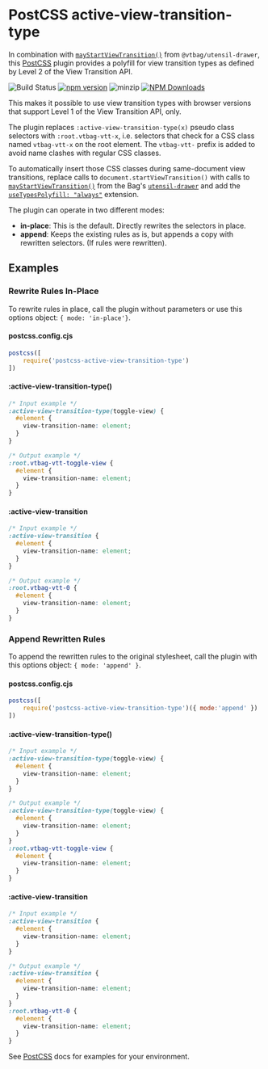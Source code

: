 # PostCSS active-view-transition-type

In combination with [`mayStartViewTransition()`](https://vtbag.dev/tools/utensil-drawer/#maystartviewtransition) from `@vtbag/utensil-drawer`, this [PostCSS](https://github.com/postcss/postcss) plugin provides a polyfill for view transition types as defined by Level 2 of the View Transition API.

![Build Status](https://github.com/vtbag/postcss-active-view-transition-type/actions/workflows/run-build.yml/badge.svg)
[![npm version](https://img.shields.io/npm/v/postcss-active-view-transition-type/latest)](
https://www.npmjs.com/package/postcss-active-view-transition-type)
![minzip](https://badgen.net/bundlephobia/minzip/postcss-active-view-transition-type)
[![NPM Downloads](https://img.shields.io/npm/dw/postcss-active-view-transition-type)](https://www.npmjs.com/package/postcss-active-view-transition-type)

This makes it possible to use view transition types with browser versions that support Level 1 of the View Transition API, only.

The plugin replaces `:active-view-transition-type(x)` pseudo class selectors with `:root.vtbag-vtt-x`, i.e. selectors that check for a CSS class named `vtbag-vtt-x` on the root element. The `vtbag-vtt-` prefix is added to avoid name clashes with regular CSS classes.

To automatically insert those CSS classes during same-document view transitions, replace calls to `document.startViewTransition()` with calls to [`mayStartViewTransition()`](https://vtbag.dev/tools/utensil-drawer/#maystartviewtransition) from the Bag's [`utensil-drawer`](https://vtbag.dev/tools/utensil-drawer) and add the [`useTypesPolyfill: "always"`](https://vtbag.dev/tools/utensil-drawer/#usetypespolyfill-always--auto--never) extension.

The plugin can operate in two different modes:
* **in-place**: This is the default. Directly rewrites the selectors in place.
* **append**: Keeps the existing rules as is, but appends a copy with rewritten selectors. (If rules were rewritten).

## Examples

### Rewrite Rules In-Place
To rewrite rules in place, call the plugin without parameters or use this options object: `{ mode: 'in-place'}`.

####  postcss.config.cjs
```js
postcss([
	require('postcss-active-view-transition-type')
])
```
#### :active-view-transition-type()
```css
/* Input example */
:active-view-transition-type(toggle-view) {
  #element {
    view-transition-name: element;
  }
}
```

```css
/* Output example */
:root.vtbag-vtt-toggle-view {
  #element {
    view-transition-name: element;
  }
}
```
#### :active-view-transition
```css
/* Input example */
:active-view-transition {
  #element {
    view-transition-name: element;
  }
}
```

```css
/* Output example */
:root.vtbag-vtt-0 {
  #element {
    view-transition-name: element;
  }
}
```

### Append Rewritten Rules
To append the rewritten rules to the original stylesheet, call the plugin with this options object: `{ mode: 'append' }`.

####  postcss.config.cjs
```js
postcss([
	require('postcss-active-view-transition-type')({ mode:'append' })
])
```
#### :active-view-transition-type()
```css
/* Input example */
:active-view-transition-type(toggle-view) {
  #element {
    view-transition-name: element;
  }
}
```

```css
/* Output example */
:active-view-transition-type(toggle-view) {
  #element {
    view-transition-name: element;
  }
}
:root.vtbag-vtt-toggle-view {
  #element {
    view-transition-name: element;
  }
}
```
#### :active-view-transition
```css
/* Input example */
:active-view-transition {
  #element {
    view-transition-name: element;
  }
}
```

```css
/* Output example */
:active-view-transition {
  #element {
    view-transition-name: element;
  }
}
:root.vtbag-vtt-0 {
  #element {
    view-transition-name: element;
  }
}
```

See [PostCSS](https://github.com/postcss/postcss) docs for examples for your environment.